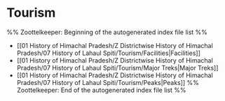 # Tourism
%% Zoottelkeeper: Beginning of the autogenerated index file list  %%
-  [[01 History of Himachal Pradesh/Z Districtwise History of Himachal Pradesh/07 History of Lahaul Spiti/Tourism/Facilities|Facilities]]
-  [[01 History of Himachal Pradesh/Z Districtwise History of Himachal Pradesh/07 History of Lahaul Spiti/Tourism/Major Treks|Major Treks]]
-  [[01 History of Himachal Pradesh/Z Districtwise History of Himachal Pradesh/07 History of Lahaul Spiti/Tourism/Peaks|Peaks]]
%% Zoottelkeeper: End of the autogenerated index file list  %%
